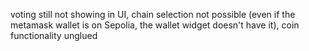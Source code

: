 voting still not showing in UI, 
chain selection not possible (even if the metamask wallet is on Sepolia, 
the wallet widget doesn't have it), coin functionality unglued 
